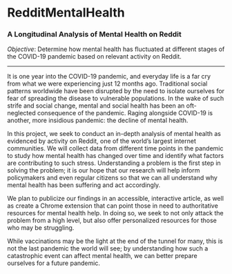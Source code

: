 # RedditMentalHealth
### A Longitudinal Analysis of Mental Health on Reddit

*Objective*: Determine how mental health has fluctuated at different stages of the COVID-19 pandemic based on relevant activity on Reddit.

-----
It is one year into the COVID-19 pandemic, and everyday life is a far cry from what we were experiencing just 12 months ago. Traditional social patterns worldwide have been disrupted by the need to isolate ourselves for fear of spreading the disease to vulnerable populations. In the wake of such strife and social change, mental and social health has been an oft-neglected consequence of the pandemic. Raging alongside COVID-19 is another, more insidious pandemic: the decline of mental health.

In this project, we seek to conduct an in-depth analysis of mental health as evidenced by activity on Reddit, one of the world’s largest internet communities. We will collect data from different time points in the pandemic to study how mental health has changed over time and identify what factors are contributing to such stress. Understanding a problem is the first step in solving the problem; it is our hope that our research will help inform policymakers and even regular citizens so that we can all understand why mental health has been suffering and act accordingly.

We plan to publicize our findings in an accessible, interactive article, as well as create a Chrome extension that can point those in need to authoritative resources for mental health help. In doing so, we seek to not only attack the problem from a high level, but also offer personalized resources for those who may be struggling.

While vaccinations may be the light at the end of the tunnel for many, this is not the last pandemic the world will see; by understanding how such a catastrophic event can affect mental health, we can better prepare ourselves for a future pandemic.
